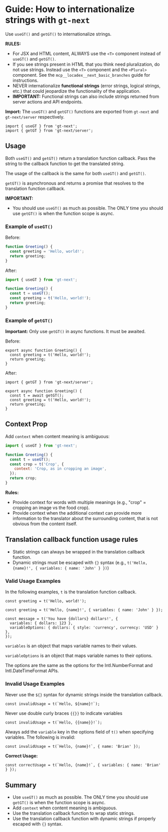 # Guide: How to internationalize strings with `gt-next`

Use `useGT()` and `getGT()` to internationalize strings.

**RULES:**

- For JSX and HTML content, ALWAYS use the `<T>` component instead of `useGT()` and `getGT()`.
- If you see strings present in HTML that you think need pluralization, do not use strings. Instead use the `<T>` component and the `<Plural>` component. See the `mcp__locadex__next_basic_branches` guide for instructions.
- NEVER internationalize **functional strings** (error strings, logical strings, etc.) that could jeopardize the functionality of the application.
- **IMPORTANT:** Functional strings can also include strings returned from server actions and API endpoints.

**Import:** The `useGT()` and `getGT()` functions are exported from `gt-next` and `gt-next/server` respectively.

```tsx
import { useGT } from 'gt-next';
import { getGT } from 'gt-next/server';
```

## Usage

Both `useGT()` and `getGT()` return a translation function callback.
Pass the string to the callback function to get the translated string.

The usage of the callback is the same for both `useGT()` and `getGT()`.

`getGT()` is asynchronous and returns a promise that resolves to the translation function callback.

**IMPORTANT:**

- You should use `useGT()` as much as possible. The ONLY time you should use `getGT()` is when the function scope is async.

### Example of `useGT()`

Before:

```jsx
function Greeting() {
  const greeting = 'Hello, world!';
  return greeting;
}
```

After:

```jsx
import { useGT } from 'gt-next';

function Greeting() {
  const t = useGT();
  const greeting = t('Hello, world!');
  return greeting;
}
```

### Example of `getGT()`

**Important:** Only use `getGT()` in async functions. It must be awaited.

Before:

```tsx
export async function Greeting() {
  const greeting = t('Hello, world!');
  return greeting;
}
```

After:

```tsx
import { getGT } from 'gt-next/server';

export async function Greeting() {
  const t = await getGT();
  const greeting = t('Hello, world!');
  return greeting;
}
```

## Context Prop

Add `context` when content meaning is ambiguous:

```jsx
import { useGT } from 'gt-next';

function Greeting() {
  const t = useGT();
  const crop = t('Crop', {
    context: 'Crop, as in cropping an image',
  });
  return crop;
}
```

**Rules:**

- Provide context for words with multiple meanings (e.g., "crop" = cropping an image vs the food crop).
- Provide context when the additional context can provide more information to the translator about the surrounding content, that is not obvious from the content itself.

## Translation callback function usage rules

- Static strings can always be wrapped in the translation callback function.
- Dynamic strings must be escaped with `{}` syntax (e.g., `t('Hello, {name}!', { variables: { name: 'John' } })`)

### Valid Usage Examples

In the following examples, `t` is the translation function callback.

```tsx
const greeting = t('Hello, world!');
```

```tsx
const greeting = t('Hello, {name}!', { variables: { name: 'John' } });
```

```tsx
const message = t('You have {dollars} dollars!', {
  variables: { dollars: 123 },
  variableOptions: { dollars: { style: 'currency', currency: 'USD' } },
});
```

`variables` is an object that maps variable names to their values.

`variableOptions` is an object that maps variable names to their options.

The options are the same as the options for the Intl.NumberFormat and Intl.DateTimeFormat APIs.

### Invalid Usage Examples

Never use the `${}` syntax for dynamic strings inside the translation callback.

```tsx
const invalidUsage = t(`Hello, ${name}!`);
```

Never use double curly braces `{{}}` to indicate variables

```tsx
const invalidUsage = t(`Hello, {{name}}!`);
```

Always add the `variable` key in the options field of `t()` when specifying variables. The following is invalid:

```tsx
const invalidUsage = t(`Hello, {name}!`, { name: 'Brian' });
```

**Correct Usage:**

```tsx
const correctUsage = t(`Hello, {name}!`, { variables: { name: 'Brian' } });
```

## Summary

- Use `useGT()` as much as possible. The ONLY time you should use `getGT()` is when the function scope is async.
- Add `context` when content meaning is ambiguous.
- Use the translation callback function to wrap static strings.
- Use the translation callback function with dynamic strings if properly escaped with `{}` syntax.
